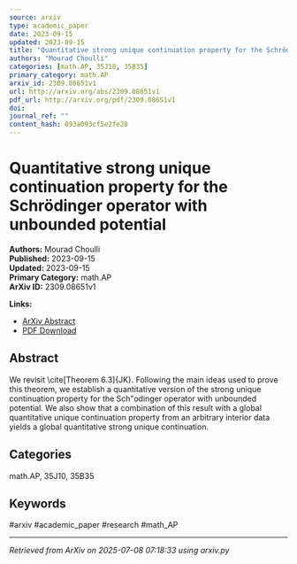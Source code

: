 ```yaml
---
source: arxiv
type: academic_paper
date: 2023-09-15
updated: 2023-09-15
title: "Quantitative strong unique continuation property for the Schrödinger operator with unbounded potential"
authors: "Mourad Choulli"
categories: [math.AP, 35J10, 35B35]
primary_category: math.AP
arxiv_id: 2309.08651v1
url: http://arxiv.org/abs/2309.08651v1
pdf_url: http://arxiv.org/pdf/2309.08651v1
doi: 
journal_ref: ""
content_hash: 093a093cf5e2fe28
---
```


# Quantitative strong unique continuation property for the Schrödinger operator with unbounded potential

**Authors:** Mourad Choulli  
**Published:** 2023-09-15  
**Updated:** 2023-09-15  
**Primary Category:** math.AP  
**ArXiv ID:** 2309.08651v1  

**Links:**
- [ArXiv Abstract](http://arxiv.org/abs/2309.08651v1)
- [PDF Download](http://arxiv.org/pdf/2309.08651v1)


## Abstract

We revisit \cite[Theorem 6.3]{JK}. Following the main ideas used to prove
this theorem, we establish a quantitative version of the strong unique
continuation property for the Sch\"odinger operator with unbounded potential.
We also show that a combination of this result with a global quantitative
unique continuation property from an arbitrary interior data yields a global
quantitative strong unique continuation.

## Categories

math.AP, 35J10, 35B35





## Keywords

#arxiv #academic_paper #research #math_AP

---
*Retrieved from ArXiv on 2025-07-08 07:18:33 using arxiv.py*
